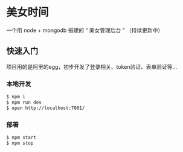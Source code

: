 # 美女时间

一个用 node + mongodb 搭建的 “ 美女管理后台 ” （持续更新中）


## 快速入门

项目用的是阿里的egg，初步开发了登录相关、token验证、表单验证等...

### 本地开发

```bash
$ npm i
$ npm run dev
$ open http://localhost:7001/
```

### 部署

```bash
$ npm start
$ npm stop
```
